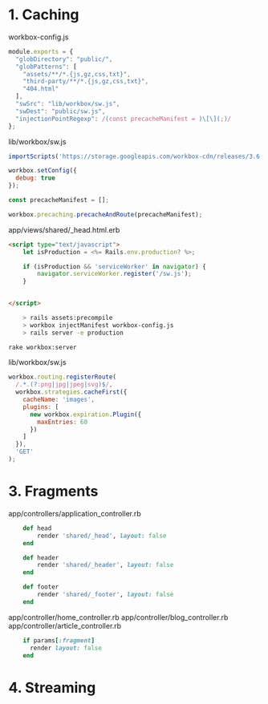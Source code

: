 # 1. Caching

workbox-config.js
```js
module.exports = {
  "globDirectory": "public/",
  "globPatterns": [
    "assets/**/*.{js,gz,css,txt}",
    "third-party/**/*.{js,gz,css,txt}",
    "404.html"
  ],
  "swSrc": "lib/workbox/sw.js",
  "swDest": "public/sw.js",
  "injectionPointRegexp": /(const precacheManifest = )\[\](;)/
};
```

lib/workbox/sw.js
```js
importScripts('https://storage.googleapis.com/workbox-cdn/releases/3.6.3/workbox-sw.js');

workbox.setConfig({
  debug: true
});

const precacheManifest = [];

workbox.precaching.precacheAndRoute(precacheManifest);
```

app/views/shared/_head.html.erb
```html
<script type="text/javascript">
    let isProduction = <%= Rails.env.production? %>;

    if (isProduction && 'serviceWorker' in navigator) {
        navigator.serviceWorker.register('/sw.js');
    }

    
</script>
```

```sh
    > rails assets:precompile
    > workbox injectManifest workbox-config.js
    > rails server -e production
```

```sh
rake workbox:server
```

lib/workbox/sw.js
```js
workbox.routing.registerRoute(
  /.*.(?:png|jpg|jpeg|svg)$/,
  workbox.strategies.cacheFirst({
    cacheName: 'images',
    plugins: [
      new workbox.expiration.Plugin({
        maxEntries: 60
      })
    ]
  }),
  'GET'
);
```

# 3. Fragments

app/controllers/application_controller.rb
```rb
    def head
        render 'shared/_head', layout: false
    end

    def header
        render 'shared/_header', layout: false
    end

    def footer
        render 'shared/_footer', layout: false
    end
```

app/controller/home_controller.rb
app/controller/blog_controller.rb
app/controller/article_controller.rb
```rb
    if params[:fragment]
      render layout: false
    end
```

# 4. Streaming
